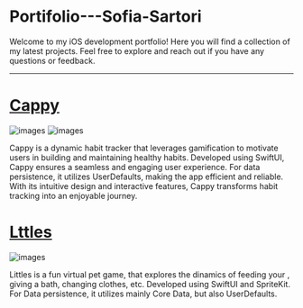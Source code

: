# Portifolio---Sofia-Sartori
Welcome to my iOS development portfolio! Here you will find a collection of my latest projects. Feel free to explore and reach out if you have any questions or feedback.

---
# [Cappy](https://apps.apple.com/br/app/cappy-app/id6449204302?l=en-GB)

![images](Portifolio---Sofia-Sartori/images/cappy1.png)
![images](Portifolio---Sofia-Sartori/images/cappy2.png)

Cappy is a dynamic habit tracker that leverages gamification to motivate users in building and maintaining healthy habits. Developed using SwiftUI, Cappy ensures a seamless and engaging user experience. For data persistence, it utilizes UserDefaults, making the app efficient and reliable. With its intuitive design and interactive features, Cappy transforms habit tracking into an enjoyable journey.

# [Lttles](https://apps.apple.com/br/app/littles/id6470848894?l=en-GB)

![images](Portifolio---Sofia-Sartori/images/littles1.png)

Littles is a fun virtual pet game, that explores the dinamics of feeding your , giving a bath, changing clothes, etc. Developed using SwiftUI and SpriteKit. For Data persistence, it utilizes mainly Core Data, but also UserDefaults. 

